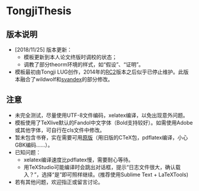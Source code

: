 # TongjiThesis
## 版本说明
- [2018/11/25] 版本更新：
  - 模板更新到本人论文终版时调校的状态；
  - 调教了部分theorm环境的样式，如“假设”、“证明”。
- 模板最初由Tongji LUG创作，2014年的[RC2](https://sourceforge.net/projects/tongjithesis/)版本之后似乎已停止维护。此版本融合了wildwolf和[svandex](https://github.com/svandex/masthesis)的部分修改。

## 注意
- 未完全测试，尽量使用UTF-8文件编码，xelatex编译，以免出现意外问题。
- 模板使用了TeXlive默认的Fandol中文字体（Bold支持较好）。如需使用Adobe或其他字体，可自行在cls文件中修改。
- 暂未包含书脊，实在需要可用[原版](https://sourceforge.net/projects/tongjithesis/)（用旧版的CTeX包，pdflatex编译，小心GBK编码……）。
- 已知问题：
  - xelatex编译速度比pdflatex慢，需要耐心等待。
  - 用TeXStudio可能编译时会跳出对话框，提示“日志文件很大，确认载入？”，选择“是”即可照样继续。(推荐使用Sublime Text + LaTeXTools)
- 若有其他问题，欢迎指正或留言讨论。

